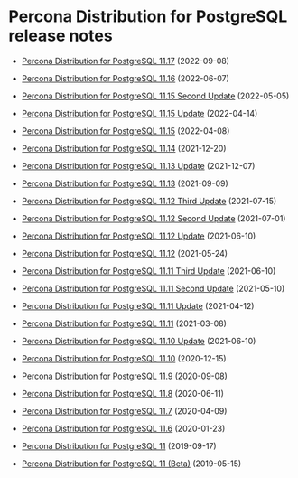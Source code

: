 # Percona Distribution for PostgreSQL release notes 

* [Percona Distribution for PostgreSQL 11.17](release-notes-v11.17.md) (2022-09-08)

* [Percona Distribution for PostgreSQL 11.16](release-notes-v11.16.md) (2022-06-07)

* [Percona Distribution for PostgreSQL 11.15 Second Update](release-notes-v11.15.upd2.md) (2022-05-05)

* [Percona Distribution for PostgreSQL 11.15 Update](release-notes-v11.15.upd.md) (2022-04-14)

* [Percona Distribution for PostgreSQL 11.15](release-notes-v11.15.md) (2022-04-08)

* [Percona Distribution for PostgreSQL 11.14](release-notes-v11.14.md) (2021-12-20)

* [Percona Distribution for PostgreSQL 11.13 Update](release-notes-v11.13.upd.md) (2021-12-07)

* [Percona Distribution for PostgreSQL 11.13](release-notes-v11.13.md) (2021-09-09)

* [Percona Distribution for PostgreSQL 11.12 Third Update](release-notes-v11.12.upd3.md)   (2021-07-15)

* [Percona Distribution for PostgreSQL 11.12 Second Update](release-notes-v11.12.upd2.md) (2021-07-01)

* [Percona Distribution for PostgreSQL 11.12 Update](release-notes-v11.12.upd.md) (2021-06-10)

* [Percona Distribution for PostgreSQL 11.12](release-notes-v11.12.md) (2021-05-24)

* [Percona Distribution for PostgreSQL 11.11 Third Update](release-notes-v11.11.upd3.md) (2021-06-10)


* [Percona Distribution for PostgreSQL 11.11 Second Update](release-notes-v11.11.upd2.md) (2021-05-10)


* [Percona Distribution for PostgreSQL 11.11 Update](release-notes-v11.11.upd.md) (2021-04-12)

* [Percona Distribution for PostgreSQL 11.11](release-notes-v11.11.md) (2021-03-08)


* [Percona Distribution for PostgreSQL 11.10 Update](release-notes-v11.10.upd.md) (2021-06-10)

* [Percona Distribution for PostgreSQL 11.10](release-notes-v11.10.md) (2020-12-15)


* [Percona Distribution for PostgreSQL 11.9](release-notes-v11.9.md) (2020-09-08)


* [Percona Distribution for PostgreSQL 11.8](release-notes-v11.8.md) (2020-06-11)


* [Percona Distribution for PostgreSQL 11.7](release-notes-v11.7.md) (2020-04-09)


* [Percona Distribution for PostgreSQL 11.6](release-notes-v11.6.md) (2020-01-23)


* [Percona Distribution for PostgreSQL 11](release-notes-v11.md) (2019-09-17)


* [Percona Distribution for PostgreSQL 11 (Beta)](release-notes-v11-beta.md) (2019-05-15)